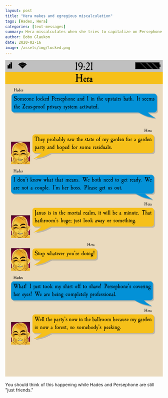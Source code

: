 ```yaml
---
layout: post
title: "Hera makes and egregious miscalculation"
tags: [Hades, Hera]
categories: [text-messages]
summary: Hera miscalculates when she tries to capitalize on Persephone's attraction to Hades.
author: Bobo Glaukon
date: 2020-02-16
image: /assets/img/locked.png
---
```


![Hera locks Hades and Persephone in the bathroom.](/assets/img/locked.png)

You should think of this happening while Hades and Persephone are still "just friends."
